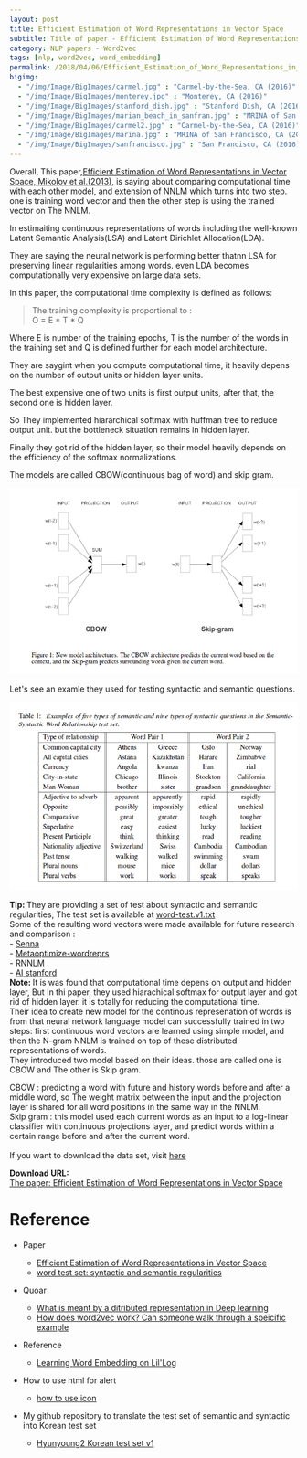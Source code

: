 ```yaml
---
layout: post
title: Efficient Estimation of Word Representations in Vector Space
subtitle: Title of paper - Efficient Estimation of Word Representations in Vector Space
category: NLP papers - Word2vec
tags: [nlp, word2vec, word_embedding]
permalink: /2018/04/06/Efficient_Estimation_of_Word_Representations_in_Vector_Space/
bigimg: 
  - "/img/Image/BigImages/carmel.jpg" : "Carmel-by-the-Sea, CA (2016)"
  - "/img/Image/BigImages/monterey.jpg" : "Monterey, CA (2016)"
  - "/img/Image/BigImages/stanford_dish.jpg" : "Stanford Dish, CA (2016)"
  - "/img/Image/BigImages/marian_beach_in_sanfran.jpg" : "MRINA of San Francisco, CA (2016)"
  - "/img/Image/BigImages/carmel2.jpg" : "Carmel-by-the-Sea, CA (2016)"
  - "/img/Image/BigImages/marina.jpg" : "MRINA of San Francisco, CA (2016)"
  - "/img/Image/BigImages/sanfrancisco.jpg" : "San Francisco, CA (2016)"
---
```


Overall, This paper,[Efficient Estimation of Word Representations in Vector Space, Mikolov et al.(2013)](https://arxiv.org/abs/1301.3781v3),  is saying about comparing computational time with each other model, and extension of NNLM which turns into two step. one is training word vector and then the other step is using the trained vector on The NNLM.

In estimaiting continuous representations of words including the well-known Latent Semantic Analysis(LSA) and Latent Dirichlet Allocation(LDA). 

They are saying the neural network is performing better thatnn LSA for preserving linear regularities among words. even LDA becomes computationally very expensive on large data sets.

In this paper, the computational time complexity is defined as follows: 

> The training complexity is proportional to :    
> O = E * T * Q

Where E is number of the training epochs, T is the number of the words in the training set and Q is defined further for each model architecture.

They are saygint when you compute computational time, it heavily depens on the number of output units or hidden layer units. 

The best expensive one of two units is first output units, after that, the second one is hidden layer.

So They implemented hiararchical softmax with huffman tree to reduce  output unit. but the bottleneck situation remains in hidden layer. 

Finally they got rid of the hidden layer, so their model heavily depends on the efficiency of the softmax normalizations.

The models are called CBOW(continuous bag of word) and skip gram. 

![](/img/Image/NaturalLanguageProcessing/NLPLabs/Paper_Investigation/Word2Vec/2018-04-06-Efficient_Estimation_of_Word_Representations_in_Vector_Space/Word2vec_models.png)

Let's see an examle they used for testing syntactic and semantic questions. 

![](/img/Image/NaturalLanguageProcessing/NLPLabs/Paper_Investigation/Word2Vec/2018-04-06-Efficient_Estimation_of_Word_Representations_in_Vector_Space/Example_of_five_types_of_semantic_and_nine_types_of_syntactic_qeustion.png)


<div class="alert alert-success" role="alert"><i class="fa fa-check-square-o"></i> <b>Tip: </b>
They are providing a set of test about syntactic and semantic regularities, The test set is available at <a href="http://www.fit.vutbr.cz/~imikolov/rnnlm/word-test.v1.txt">word-test.v1.txt</a><br/>
Some of the resulting word vectors were made available for future research and comparison : <br/>
  - <a href="http://ronan.collobert.com/senna/">Senna</a><br/>
  - <a href="http://metaoptimize.com/projects/wordreprs/">Metaoptimize-wordreprs</a><br/>
  - <a href="http://www.fit.vutbr.cz/~imikolov/rnnlm/">RNNLM</a><br/>
  - <a href="http://ai.stanford.edu/~ehhuang/">AI stanford</a><br/>
</div>


<div class="alert alert-info" role="alert"><i class="fa fa-info-circle"></i> <b>Note: </b>
It is was found that computational time depens on output and hidden layer, But In thi paper, they used hiarachical softmax for output layer and got rid of hidden layer. it is totally for reducing the computational time. <br/>
Their idea to create new model for the continous represenation of words is from that neural network language model can successfully trained in two steps: first continuous word vectors are learned using simple model, and then the N-gram NNLM is trained on top of these distributed representations of words.  <br/>
They introduced two model based on their ideas. those are called one is CBOW and The other is Skip gram. <br/>

CBOW : predicting a word with future and history words before and after a middle word, so The weight matrix between the input and the projection layer is shared for all word positions in the same way in the NNLM. <br/>
Skip gram : this model used each current words as an input to a log-linear classifier with continuous projections layer, and predict words within a certain range before and after the current word.  <br/>
</br>
If you want to download the data set, visit <a href="http://www.fit.vutbr.cz/~imikolov/rnnlm/word-test.v1.txt">here</a> 
</div>
  
  
<div class="alert alert-success" role="alert"><i class="fa fa-paperclip fa-lg"></i> <b>Download URL: </b><br>
  <a href="https://arxiv.org/abs/1301.3781v3">The paper: Efficient Estimation of Word Representations in Vector Space</a>
</div>

# Reference 

- Paper 
  - [Efficient Estimation of Word Representations in Vector Space](https://arxiv.org/abs/1301.3781v3)
  - [word test set: syntactic and semantic regularities](http://www.fit.vutbr.cz/~imikolov/rnnlm/word-test.v1.txt) 
 
- Quoar
  - [What is meant by a ditributed representation in Deep learning](https://www.quora.com/Deep-Learning-What-is-meant-by-a-distributed-representation) 
  - [How does word2vec work? Can someone walk through a speicific example](https://www.quora.com/How-does-word2vec-work-Can-someone-walk-through-a-specific-example)
  
- Reference
   - [Learning Word Embedding on Lil'Log](https://lilianweng.github.io/lil-log/2017/10/15/learning-word-embedding.html)
 
- How to use html for alert
  - [how to use icon](http://idratherbewriting.com/documentation-theme-jekyll/mydoc_icons.html)
  
- My github repository to translate the test set of semantic and syntactic into Korean test set
  - [Hyunyoung2 Korean test set v1](https://github.com/hyunyoung2/Hyunyoung2_Korean_test_set_v1)

